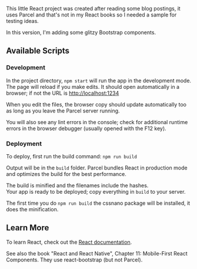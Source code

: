 This little React project was created after reading some blog postings,
it uses Parcel and that's not in my React books so I needed a sample for testing ideas.

In this version, I'm adding some glitzy Bootstrap components.

## Available Scripts

### Development
In the project directory, `npm start`
will run the app in the development mode.
The page will reload if you make edits.
It should open automatically in a browser; if not the URL is [http://localhost:1234](http://localhost:1234)

When you edit the files, the browser copy should update automatically too as long as you leave the
Parcel server running.

You will also see any lint errors in the console; check for additional runtime errors in the browser debugger (usually opened with the F12 key).

### Deployment
To deploy, first run the build command: `npm run build`

Output will be in the `build` folder. Parcel bundles React in production mode and optimizes the build for the best performance.

The build is minified and the filenames include the hashes.<br>
Your app is ready to be deployed; copy everything in `build` to your server.

The first time you do `npm run build` the cssnano package will be installed, it does the minification.

## Learn More

To learn React, check out the [React documentation](https://reactjs.org/).

See also the book "React and React Native", Chapter 11: Mobile-First React Components.
They use react-bootstrap (but not Parcel).
